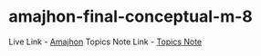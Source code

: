 # amajhon-final-conceptual-m-8

Live Link - [Amajhon](https://amajhon-conceptual-m8.netlify.app/)
Topics Note Link - [Topics Note](https://docs.google.com/document/d/1peBh_TvJYPwnaBi0rfdCKvrNrk6-3hrCZ5_DNuHG9lY/edit)

